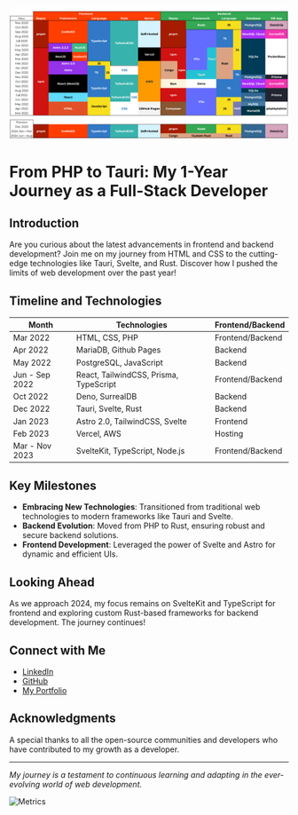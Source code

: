 ![My Roadmap](./assets/roadmap.png)

# From PHP to Tauri: My 1-Year Journey as a Full-Stack Developer

## Introduction
Are you curious about the latest advancements in frontend and backend development? Join me on my journey from HTML and CSS to the cutting-edge technologies like Tauri, Svelte, and Rust. Discover how I pushed the limits of web development over the past year!

## Timeline and Technologies

| Month          | Technologies                           | Frontend/Backend |
| -------------- | -------------------------------------- | ---------------- |
| Mar 2022       | HTML, CSS, PHP                         | Frontend/Backend |
| Apr 2022       | MariaDB, Github Pages                  | Backend          |
| May 2022       | PostgreSQL, JavaScript                 | Backend          |
| Jun - Sep 2022 | React, TailwindCSS, Prisma, TypeScript | Frontend/Backend |
| Oct 2022       | Deno, SurrealDB                        | Backend          |
| Dec 2022       | Tauri, Svelte, Rust                    | Backend          |
| Jan 2023       | Astro 2.0, TailwindCSS, Svelte         | Frontend         |
| Feb 2023       | Vercel, AWS                            | Hosting          |
| Mar - Nov 2023 | SvelteKit, TypeScript, Node.js         | Frontend/Backend |

## Key Milestones
- **Embracing New Technologies**: Transitioned from traditional web technologies to modern frameworks like Tauri and Svelte.
- **Backend Evolution**: Moved from PHP to Rust, ensuring robust and secure backend solutions.
- **Frontend Development**: Leveraged the power of Svelte and Astro for dynamic and efficient UIs.

## Looking Ahead
As we approach 2024, my focus remains on SvelteKit and TypeScript for frontend and exploring custom Rust-based frameworks for backend development. The journey continues!

## Connect with Me
- [LinkedIn](#)
- [GitHub](#)
- [My Portfolio](#)

## Acknowledgments
A special thanks to all the open-source communities and developers who have contributed to my growth as a developer.

---

_My journey is a testament to continuous learning and adapting in the ever-evolving world of web development._


![Metrics](https://beta-metrics.lecoq.io/miguelgargallo?template=classic&base.repositories=0&isocalendar=1&languages=1&lines=1&habits=1&notable=1&repositories=1&base=header%2C%20activity%2C%20community%2C%20repositories%2C%20metadata&base.indepth=false&base.hireable=false&base.skip=false&repositories.batch=100&repositories.forks=false&repositories.affiliations=owner&isocalendar=false&isocalendar.duration=full-year&languages=false&languages.ignored=java%2C%20ruby%2C%20Go%2C%20html%2C%20css%2C%20mdx%2C%20md%2C%20txt&languages.limit=8&languages.threshold=0%25&languages.other=true&languages.details=percentage&languages.indepth=false&languages.analysis.timeout=0&languages.analysis.timeout.repositories=0&languages.recent.load=0&languages.recent.days=0&lines=false&lines.sections=base&lines.repositories.limit=10&lines.history.limit=1&lines.delay=0&habits=false&habits.from=200&habits.days=14&habits.facts=true&habits.charts=false&habits.charts.type=classic&habits.trim=false&habits.languages.limit=8&habits.languages.threshold=0%25&repositories=false&repositories.pinned=0&repositories.starred=6&repositories.random=0&repositories.order=featured%2C%20pinned%2C%20starred%2C%20random&notable=false&notable.filter=stars%3A%3E9&notable.from=user&notable.repositories=true&notable.indepth=false&notable.types=commit&notable.self=false&config.timezone=Europe%2FBerlin)
